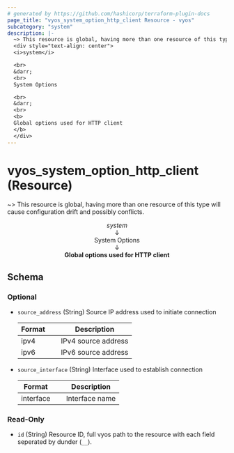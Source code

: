 ```yaml
---
# generated by https://github.com/hashicorp/terraform-plugin-docs
page_title: "vyos_system_option_http_client Resource - vyos"
subcategory: "system"
description: |-
  ~> This resource is global, having more than one resource of this type will cause configuration drift and possibly conflicts.
  <div style="text-align: center">
  <i>system</i>

  <br>
  &darr;
  <br>
  System Options

  <br>
  &darr;
  <br>
  <b>
  Global options used for HTTP client
  </b>
  </div>
---
```


# vyos_system_option_http_client (Resource)

~> This resource is global, having more than one resource of this type will cause configuration drift and possibly conflicts.

<div style="text-align: center">
<i>system</i>

<br>
&darr;
<br>
System Options

<br>
&darr;
<br>
<b>
Global options used for HTTP client
</b>
</div>



<!-- schema generated by tfplugindocs -->
## Schema

### Optional

- `source_address` (String) Source IP address used to initiate connection

    |  Format &emsp; | Description  |
    |----------|---------------|
    |  ipv4  &emsp; |  IPv4 source address  |
    |  ipv6  &emsp; |  IPv6 source address  |
- `source_interface` (String) Interface used to establish connection

    |  Format &emsp; | Description  |
    |----------|---------------|
    |  interface  &emsp; |  Interface name  |

### Read-Only

- `id` (String) Resource ID, full vyos path to the resource with each field seperated by dunder (`__`).
